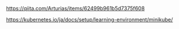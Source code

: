https://qiita.com/Arturias/items/62499b961b5d7375f608



https://kubernetes.io/ja/docs/setup/learning-environment/minikube/
